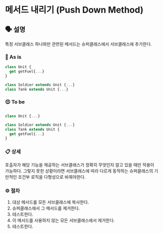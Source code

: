 # 메서드 내리기 (Push Down Method)

## 🗣 설명

특정 서브클래스 하나와만 관련된 메서드는 슈퍼클래스에서 서브클래스에 추가한다.

### 🧐 As is

```js
class Unit {
  get getFuel{...}
}

class Soldier extends Unit {...}
class Tank extends Unit {...}
```

### 😍 To be

```js

class Unit {...}

class Soldier extends Unit {...}
class Tank extends Unit {
  get getFuel{...}
}
```

### 📋 상세

호출자가 해당 기능을 제공하는 서브클래스가 정확히 무엇인지 알고 있을 때만 적용이 가능하다.
그렇지 못한 상황이라면 서브클래스에 따라 다르게 동작하는 슈퍼클래스의 기만적인 조건부 로직을 다형성으로 바꿔야한다.

### ⚙️ 절차

1. 대상 메서드를 모든 서브클래스에 복사한다.
2. 슈퍼클래스에서 그 메서드를 제거한다.
3. 테스트한다.
4. 이 메서드를 사용하지 않는 모든 서브클래스에서 제거한다.
5. 테스트한다.
